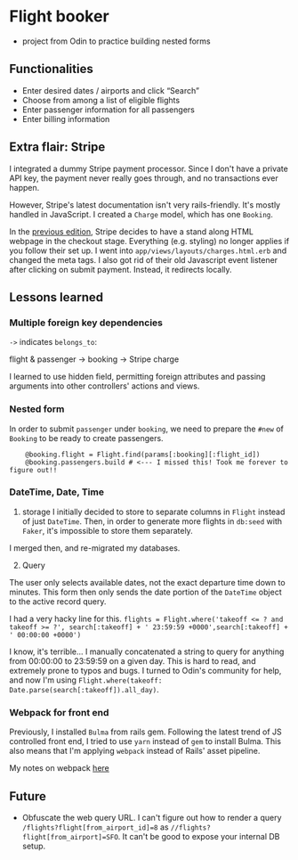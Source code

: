 # Flight booker

- project from Odin to practice building nested forms

## Functionalities

- Enter desired dates / airports and click “Search”
- Choose from among a list of eligible flights
- Enter passenger information for all passengers
- Enter billing information

## Extra flair: Stripe

I integrated a dummy Stripe payment processor. Since I don't have a private API key, the payment never really goes through, and no transactions ever happen.

However, Stripe's latest documentation isn't very rails-friendly. It's mostly handled in JavaScript. I created a `Charge` model, which has one `Booking`.

In the [previous edition](https://stripe.com/docs/legacy-checkout/rails), Stripe decides to have a stand along HTML webpage in the checkout stage. Everything (e.g. styling) no longer applies if you follow their set up. I went into `app/views/layouts/charges.html.erb` and changed the meta tags. I also got rid of their old Javascript event listener after clicking on submit payment. Instead, it redirects locally.

## Lessons learned

### Multiple foreign key dependencies

`->` indicates `belongs_to`:

flight & passenger -> booking -> Stripe charge

I learned to use hidden field, permitting foreign attributes and passing arguments into other controllers' actions and views.

### Nested form

In order to submit `passenger` under `booking`, we need to prepare the `#new` of `Booking` to be ready to create passengers.

```
    @booking.flight = Flight.find(params[:booking][:flight_id])
    @booking.passengers.build # <--- I missed this! Took me forever to figure out!!
```

### DateTime, Date, Time

1. storage
   I initially decided to store to separate columns in `Flight` instead of just `DateTime`. Then, in order to generate more flights in `db:seed` with `Faker`, it's impossible to store them separately.

I merged then, and re-migrated my databases.

2. Query

The user only selects available dates, not the exact departure time down to minutes. This form then only sends the date portion of the `DateTime` object to the active record query.

I had a very hacky line for this.
`flights = Flight.where('takeoff <= ? and takeoff >= ?', search[:takeoff] + ' 23:59:59 +0000',search[:takeoff] + ' 00:00:00 +0000')`

I know, it's terrible... I manually concatenated a string to query for anything from 00:00:00 to 23:59:59 on a given day. This is hard to read, and extremely prone to typos and bugs. I turned to Odin's community for help, and now I'm using `Flight.where(takeoff: Date.parse(search[:takeoff]).all_day)`.

### Webpack for front end

Previously, I installed `Bulma` from rails gem. Following the latest trend of JS controlled front end, I tried to use `yarn` instead of `gem` to install Bulma. This also means that I'm applying `webpack` instead of Rails' asset pipeline.

My notes on webpack [here](https://github.com/violetguos/ror-practice/blob/master/ror-notes/webpack.md)

## Future

- Obfuscate the web query URL. I can't figure out how to render a query `/flights?flight[from_airport_id]=8` as `//flights?flight[from_airport]=SFO`. It can't be good to expose your internal DB setup.
